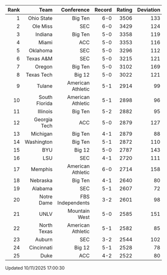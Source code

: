 | Rank  | Team                 | Conference           | Record   | Rating | Deviation |
| ---:  | ---:                 | ---:                 | ---:     | ---:   | ---:      |
| 1     | Ohio State           | Big Ten              | 6-0      | 3506   | 133       |
| 2     | Ole Miss             | SEC                  | 6-0      | 3429   | 124       |
| 3     | Indiana              | Big Ten              | 5-0      | 3358   | 119       |
| 4     | Miami                | ACC                  | 5-0      | 3353   | 116       |
| 5     | Oklahoma             | SEC                  | 5-0      | 3296   | 112       |
| 6     | Texas A&M            | SEC                  | 5-0      | 3215   | 121       |
| 7     | Oregon               | Big Ten              | 5-0      | 3102   | 169       |
| 8     | Texas Tech           | Big 12               | 5-0      | 3022   | 121       |
| 9     | Tulane               | American Athletic    | 5-1      | 2914   | 99        |
| 10    | South Florida        | American Athletic    | 5-1      | 2898   | 96        |
| 11    | Illinois             | Big Ten              | 5-2      | 2882   | 95        |
| 12    | Georgia Tech         | ACC                  | 5-0      | 2879   | 127       |
| 13    | Michigan             | Big Ten              | 4-1      | 2879   | 88        |
| 14    | Washington           | Big Ten              | 5-1      | 2872   | 110       |
| 15    | BYU                  | Big 12               | 5-0      | 2787   | 143       |
| 16    | LSU                  | SEC                  | 4-1      | 2720   | 111       |
| 17    | Memphis              | American Athletic    | 6-0      | 2714   | 158       |
| 18    | Nebraska             | Big Ten              | 4-1      | 2640   | 80        |
| 19    | Alabama              | SEC                  | 5-1      | 2607   | 72        |
| 20    | Notre Dame           | FBS Independents     | 3-2      | 2601   | 98        |
| 21    | UNLV                 | Mountain West        | 5-0      | 2585   | 151       |
| 22    | North Texas          | American Athletic    | 5-1      | 2582   | 85        |
| 23    | Auburn               | SEC                  | 3-2      | 2544   | 102       |
| 24    | Cincinnati           | Big 12               | 5-1      | 2528   | 78        |
| 25    | Duke                 | ACC                  | 4-2      | 2522   | 80        |

Updated 10/11/2025 17:00:30
